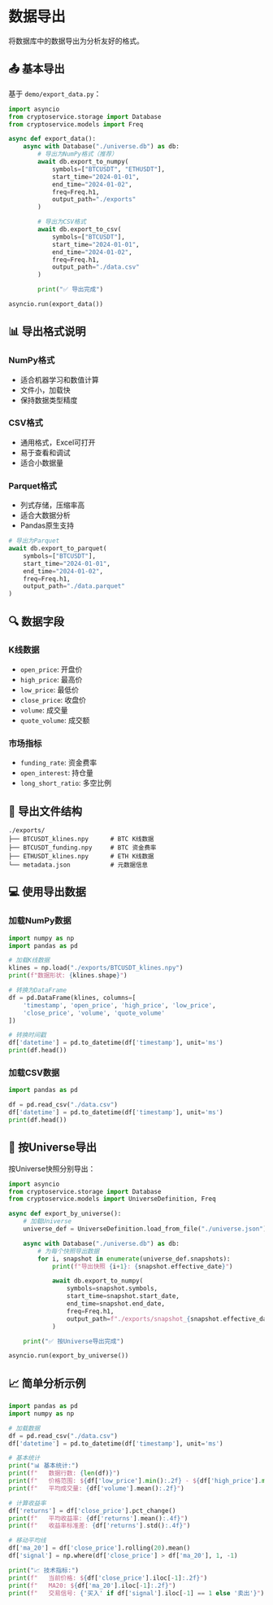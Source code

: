 # 数据导出

将数据库中的数据导出为分析友好的格式。

## 📤 基本导出

基于 `demo/export_data.py`：

```python
import asyncio
from cryptoservice.storage import Database
from cryptoservice.models import Freq

async def export_data():
    async with Database("./universe.db") as db:
        # 导出为NumPy格式（推荐）
        await db.export_to_numpy(
            symbols=["BTCUSDT", "ETHUSDT"],
            start_time="2024-01-01",
            end_time="2024-01-02",
            freq=Freq.h1,
            output_path="./exports"
        )

        # 导出为CSV格式
        await db.export_to_csv(
            symbols=["BTCUSDT"],
            start_time="2024-01-01",
            end_time="2024-01-02",
            freq=Freq.h1,
            output_path="./data.csv"
        )

        print("✅ 导出完成")

asyncio.run(export_data())
```

## 📊 导出格式说明

### NumPy格式
- 适合机器学习和数值计算
- 文件小，加载快
- 保持数据类型精度

### CSV格式
- 通用格式，Excel可打开
- 易于查看和调试
- 适合小数据量

### Parquet格式
- 列式存储，压缩率高
- 适合大数据分析
- Pandas原生支持

```python
# 导出为Parquet
await db.export_to_parquet(
    symbols=["BTCUSDT"],
    start_time="2024-01-01",
    end_time="2024-01-02",
    freq=Freq.h1,
    output_path="./data.parquet"
)
```

## 🔍 数据字段

### K线数据
- `open_price`: 开盘价
- `high_price`: 最高价
- `low_price`: 最低价
- `close_price`: 收盘价
- `volume`: 成交量
- `quote_volume`: 成交额

### 市场指标
- `funding_rate`: 资金费率
- `open_interest`: 持仓量
- `long_short_ratio`: 多空比例

## 📁 导出文件结构

```
./exports/
├── BTCUSDT_klines.npy      # BTC K线数据
├── BTCUSDT_funding.npy     # BTC 资金费率
├── ETHUSDT_klines.npy      # ETH K线数据
└── metadata.json           # 元数据信息
```

## 💻 使用导出数据

### 加载NumPy数据

```python
import numpy as np
import pandas as pd

# 加载K线数据
klines = np.load("./exports/BTCUSDT_klines.npy")
print(f"数据形状: {klines.shape}")

# 转换为DataFrame
df = pd.DataFrame(klines, columns=[
    'timestamp', 'open_price', 'high_price', 'low_price',
    'close_price', 'volume', 'quote_volume'
])

# 转换时间戳
df['datetime'] = pd.to_datetime(df['timestamp'], unit='ms')
print(df.head())
```

### 加载CSV数据

```python
import pandas as pd

df = pd.read_csv("./data.csv")
df['datetime'] = pd.to_datetime(df['timestamp'], unit='ms')
print(df.head())
```

## 🔧 按Universe导出

按Universe快照分别导出：

```python
import asyncio
from cryptoservice.storage import Database
from cryptoservice.models import UniverseDefinition, Freq

async def export_by_universe():
    # 加载Universe
    universe_def = UniverseDefinition.load_from_file("./universe.json")

    async with Database("./universe.db") as db:
        # 为每个快照导出数据
        for i, snapshot in enumerate(universe_def.snapshots):
            print(f"导出快照 {i+1}: {snapshot.effective_date}")

            await db.export_to_numpy(
                symbols=snapshot.symbols,
                start_time=snapshot.start_date,
                end_time=snapshot.end_date,
                freq=Freq.h1,
                output_path=f"./exports/snapshot_{snapshot.effective_date}"
            )

    print("✅ 按Universe导出完成")

asyncio.run(export_by_universe())
```

## 📈 简单分析示例

```python
import pandas as pd
import numpy as np

# 加载数据
df = pd.read_csv("./data.csv")
df['datetime'] = pd.to_datetime(df['timestamp'], unit='ms')

# 基本统计
print("📊 基本统计:")
print(f"   数据行数: {len(df)}")
print(f"   价格范围: ${df['low_price'].min():.2f} - ${df['high_price'].max():.2f}")
print(f"   平均成交量: {df['volume'].mean():.2f}")

# 计算收益率
df['returns'] = df['close_price'].pct_change()
print(f"   平均收益率: {df['returns'].mean():.4f}")
print(f"   收益率标准差: {df['returns'].std():.4f}")

# 移动平均线
df['ma_20'] = df['close_price'].rolling(20).mean()
df['signal'] = np.where(df['close_price'] > df['ma_20'], 1, -1)

print("📈 技术指标:")
print(f"   当前价格: ${df['close_price'].iloc[-1]:.2f}")
print(f"   MA20: ${df['ma_20'].iloc[-1]:.2f}")
print(f"   交易信号: {'买入' if df['signal'].iloc[-1] == 1 else '卖出'}")
```
